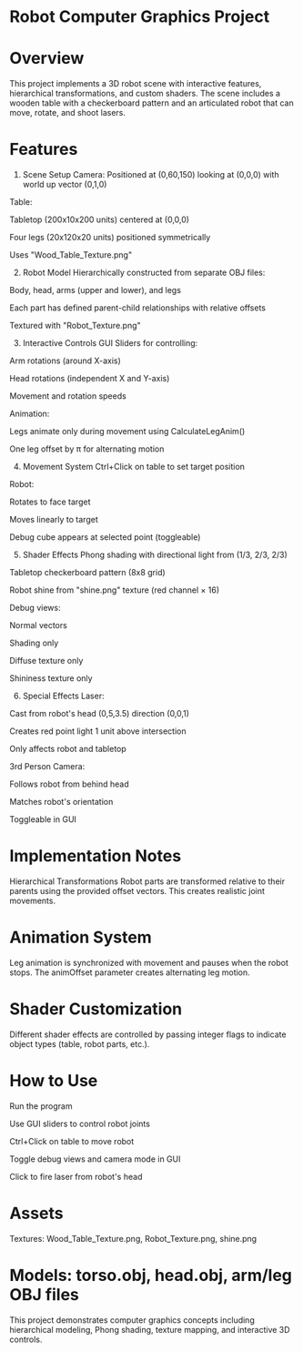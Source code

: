 # Robot Computer Graphics Project
# Overview
This project implements a 3D robot scene with interactive features, hierarchical transformations, and custom shaders. The scene includes a wooden table with a checkerboard pattern and an articulated robot that can move, rotate, and shoot lasers.

# Features
1. Scene Setup
Camera: Positioned at (0,60,150) looking at (0,0,0) with world up vector (0,1,0)

Table:

Tabletop (200x10x200 units) centered at (0,0,0)

Four legs (20x120x20 units) positioned symmetrically

Uses "Wood_Table_Texture.png"

2. Robot Model
Hierarchically constructed from separate OBJ files:

Body, head, arms (upper and lower), and legs

Each part has defined parent-child relationships with relative offsets

Textured with "Robot_Texture.png"

3. Interactive Controls
GUI Sliders for controlling:

Arm rotations (around X-axis)

Head rotations (independent X and Y-axis)

Movement and rotation speeds

Animation:

Legs animate only during movement using CalculateLegAnim()

One leg offset by π for alternating motion

4. Movement System
Ctrl+Click on table to set target position

Robot:

Rotates to face target

Moves linearly to target

Debug cube appears at selected point (toggleable)

5. Shader Effects
Phong shading with directional light from (1/3, 2/3, 2/3)

Tabletop checkerboard pattern (8x8 grid)

Robot shine from "shine.png" texture (red channel × 16)

Debug views:

Normal vectors

Shading only

Diffuse texture only

Shininess texture only

6. Special Effects
Laser:

Cast from robot's head (0,5,3.5) direction (0,0,1)

Creates red point light 1 unit above intersection

Only affects robot and tabletop

3rd Person Camera:

Follows robot from behind head

Matches robot's orientation

Toggleable in GUI

# Implementation Notes
Hierarchical Transformations
Robot parts are transformed relative to their parents using the provided offset vectors. This creates realistic joint movements.

# Animation System
Leg animation is synchronized with movement and pauses when the robot stops. The animOffset parameter creates alternating leg motion.

# Shader Customization
Different shader effects are controlled by passing integer flags to indicate object types (table, robot parts, etc.).

# How to Use
Run the program

Use GUI sliders to control robot joints

Ctrl+Click on table to move robot

Toggle debug views and camera mode in GUI

Click to fire laser from robot's head

# Assets
Textures: Wood_Table_Texture.png, Robot_Texture.png, shine.png

# Models: torso.obj, head.obj, arm/leg OBJ files

This project demonstrates computer graphics concepts including hierarchical modeling, Phong shading, texture mapping, and interactive 3D controls.


